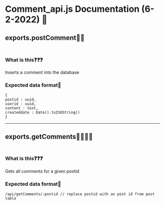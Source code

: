 # **Comment_api.js Documentation (6-2-2022) 💬**
## exports.postComment💬➕<br><br>
### What is this❓️❓️❓️
Inserts a comment into the database
### Expected data format📜
```
{
postid : uuid,
userid : uuid, 
content : text,
createddate : Date().toISOString()
}
```
---

## exports.getComments💬💬💬🤏<br><br>
### What is this❓️❓️❓️
Gets all comments for a given postid
### Expected data format📜
```
/api/getComments/:postid // replace postid with an post id from post table
```